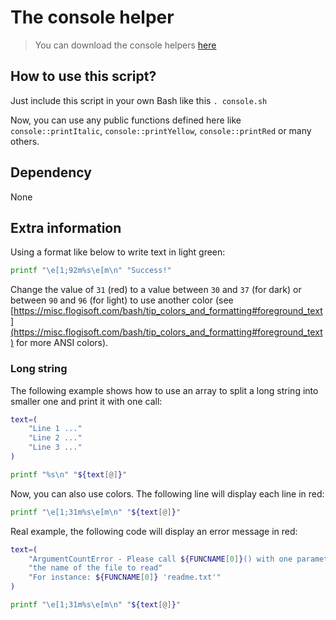 # The console helper

> You can download the console helpers [here](console.sh)

## How to use this script?

Just include this script in your own Bash like this `. console.sh`

Now, you can use any public functions defined here like `console::printItalic`, `console::printYellow`, `console::printRed` or many others.

## Dependency

None

## Extra information

Using a format like below to write text in light green:

```bash
printf "\e[1;92m%s\e[m\n" "Success!"
```

Change the value of `31` (red) to a value between `30` and `37` (for dark) or between `90` and `96` (for light) to use another color (see [https://misc.flogisoft.com/bash/tip_colors_and_formatting#foreground_text](https://misc.flogisoft.com/bash/tip_colors_and_formatting#foreground_text) for more ANSI colors).

### Long string

The following example shows how to use an array to split a long string into smaller one and print it with one call:

```bash
text=(
    "Line 1 ..."
    "Line 2 ..."
    "Line 3 ..."
)

printf "%s\n" "${text[@]}"
```

Now, you can also use colors. The following line will display each line in red:

```bash
printf "\e[1;31m%s\e[m\n" "${text[@]}"
```

Real example, the following code will display an error message in red:

```bash
text=(
    "ArgumentCountError - Please call ${FUNCNAME[0]}() with one parameter:"
    "the name of the file to read"
    "For instance: ${FUNCNAME[0]} 'readme.txt'"
)

printf "\e[1;31m%s\e[m\n" "${text[@]}"
```
